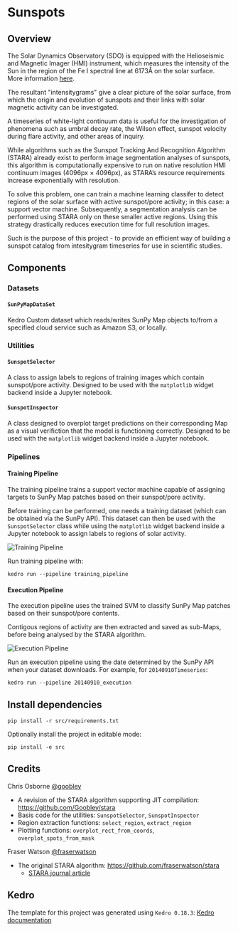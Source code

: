 # Sunspots
## Overview
The Solar Dynamics Observatory (SDO) is equipped with the Helioseismic and Magnetic Imager (HMI) instrument, which measures the intensity of the Sun in the region of the Fe I spectral line at 6173Å on the solar surface. More information [here](http://jsoc.stanford.edu/HMI/Continuum.html).

The resultant "intensitygrams" give a clear picture of the solar surface, from which the origin and evolution of sunspots and their links with solar magnetic activity can be investigated.

<!-- Sunspots are impermanent artefacts on the solar surface caused by plasma rotating faster at the solar equator than at the poles. The charged plasma produces a magnetic field which becomes entangled due this differential rotation. If the forces acting on the magnetic flux tubes in the plasma become great enough, they can arc through the solar surface and inhibit the convective process that transfers energy from the solar interior to the photosphere, thereby cooling the local region - making it appear visually darker. -->

A timeseries of white-light continuum data is useful for the investigation of phenomena such as umbral decay rate, the Wilson effect, sunspot velocity during flare activity, and other areas of inquiry.

While algorithms such as the Sunspot Tracking And Recognition Algorithm (STARA) already exist to perform image segmentation analyses of sunspots, this algorithm is computationally expensive to run on native resolution HMI continuum images (4096px $\times$ 4096px), as STARA’s resource requirements increase exponentially with resolution.

To solve this problem, one can train a machine learning classifer to detect regions of the solar surface with active sunspot/pore activity; in this case: a support vector machine. Subsequently, a segmentation analysis can be performed using STARA only on these smaller active regions. Using this strategy drastically reduces execution time for full resolution images.

Such is the purpose of this project - to provide an efficient way of building a sunspot catalog from intesitygram timeseries for use in scientific studies.

## Components
### Datasets
#### `SunPyMapDataSet` 
Kedro Custom dataset which reads/writes SunPy Map objects to/from a specified cloud service such as Amazon S3, or locally.

### Utilities
#### `SunspotSelector`
A class to assign labels to regions of training images which contain sunspot/pore activity.
Designed to be used with the `matplotlib` widget backend inside a Jupyter notebook.

#### `SunspotInspector`
A class designed to overplot target predictions on their corresponding Map as a visual verifiction that the model is functioning correctly.
Designed to be used with the `matplotlib` widget backend inside a Jupyter notebook.

<!-- 
The HMI continuum data used to for this project can be obtained through the SunPy API.
-->

<!-- Data obtained from SunPy API
-->
### Pipelines
#### Training Pipeline

The training pipeline trains a support vector machine capable of assigning targets to SunPy Map patches based on their sunspot/pore activity.

Before training can be performed, one needs a training dataset (which can be obtained via the SunPy API). This dataset can then be used with the `SunspotSelector` class while using the `matplotlib` widget backend inside a Jupyter notebook to assign labels to regions of solar activity.

![Training Pipeline](./src/sunspots/pipelines/training_pipeline/training_pipeline.png)

Run training pipeline with:
```
kedro run --pipeline training_pipeline
```

#### Execution Pipeline

The execution pipeline uses the trained SVM to classify SunPy Map patches based on their sunspot/pore contents.

Contigous regions of activity are then extracted and saved as sub-Maps, before being analysed by the STARA algorithm.

![Execution Pipeline](./src/sunspots/pipelines/execution_pipeline/execution_pipeline.png)

Run an execution pipeline using the date determined by the SunPy API when your dataset downloads. For example, for `20140910Timeseries`:
```
kedro run --pipeline 20140910_execution
```

## Install dependencies

```
pip install -r src/requirements.txt
```

Optionally install the project in editable mode:
```
pip install -e src
```

## Credits
Chris Osborne
[@goobley](https://www.github.com/goobley) 
* A revision of the STARA algorithm supporting JIT compilation: https://github.com/Goobley/stara
* Basis code for the utilities: `SunspotSelector`, `SunspotInspector`  
* Region extraction functions: `select_region`, `extract_region`  
* Plotting functions: `overplot_rect_from_coords`, `overplot_spots_from_mask`

Fraser Watson
[@fraserwatson](https://github.com/fraserwatson)  
* The original STARA algorithm: https://github.com/fraserwatson/stara
    * [STARA journal article](https://www.cambridge.org/core/journals/proceedings-of-the-international-astronomical-union/article/automated-sunspot-detection-and-the-evolution-of-sunspot-magnetic-fields-during-solar-cycle-23/297F5626367A5EC3C52F57160DB4178A)

## Kedro
The template for this project was generated using `Kedro 0.18.3`: 
[Kedro documentation](https://kedro.readthedocs.io)